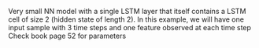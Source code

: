 Very small NN model with a single LSTM layer that itself contains a LSTM cell of size 2 (hidden state of length 2).
In this example, we will have one input sample with 3 time steps and one feature observed at each time step
Check book page 52 for parameters